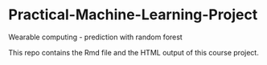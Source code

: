 Practical-Machine-Learning-Project
==================================

Wearable computing - prediction with random forest 

This repo contains the Rmd file and the HTML output of this course project. 

